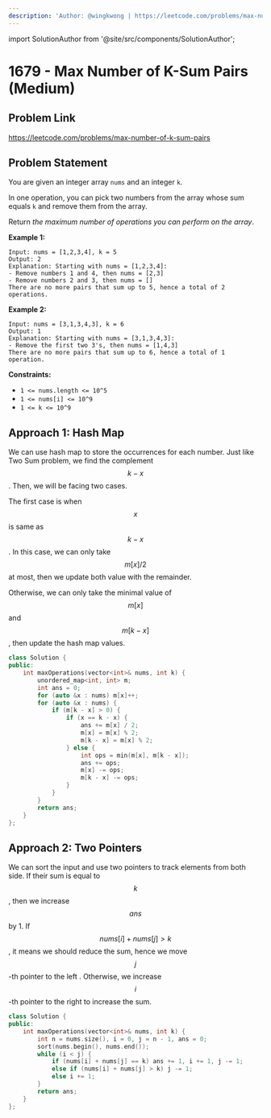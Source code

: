 ```yaml
---
description: 'Author: @wingkwong | https://leetcode.com/problems/max-number-of-k-sum-pairs/'
---
```


import SolutionAuthor from '@site/src/components/SolutionAuthor';

# 1679 - Max Number of K-Sum Pairs (Medium)

## Problem Link

https://leetcode.com/problems/max-number-of-k-sum-pairs

## Problem Statement

You are given an integer array `nums` and an integer `k`.

In one operation, you can pick two numbers from the array whose sum equals `k` and remove them from the array.

Return _the maximum number of operations you can perform on the array_.

**Example 1:**

```
Input: nums = [1,2,3,4], k = 5
Output: 2
Explanation: Starting with nums = [1,2,3,4]:
- Remove numbers 1 and 4, then nums = [2,3]
- Remove numbers 2 and 3, then nums = []
There are no more pairs that sum up to 5, hence a total of 2 operations.
```

**Example 2:**

```
Input: nums = [3,1,3,4,3], k = 6
Output: 1
Explanation: Starting with nums = [3,1,3,4,3]:
- Remove the first two 3's, then nums = [1,4,3]
There are no more pairs that sum up to 6, hence a total of 1 operation.
```

**Constraints:**

* `1 <= nums.length <= 10^5`
* `1 <= nums[i] <= 10^9`
* `1 <= k <= 10^9`

## Approach 1: Hash Map

We can use hash map to store the occurrences for each number. Just like Two Sum problem, we find the complement $$k - x$$. Then, we will be facing two cases.

The first case is when $$x$$ is same as $$k - x$$. In this case, we can only take $$m[x] / 2$$ at most, then we update both value with the remainder.

Otherwise, we can only take the minimal value of $$m[x]$$and $$m[k - x]$$, then update the hash map values.

<SolutionAuthor name="@wingkwong"/>

```cpp
class Solution {
public:
    int maxOperations(vector<int>& nums, int k) {
        unordered_map<int, int> m;
        int ans = 0;
        for (auto &x : nums) m[x]++;
        for (auto &x : nums) {
            if (m[k - x] > 0) {
                if (x == k - x) {
                    ans += m[x] / 2;
                    m[x] = m[x] % 2;
                    m[k - x] = m[x] % 2;
                } else {
                    int ops = min(m[x], m[k - x]);
                    ans += ops;
                    m[x] -= ops;
                    m[k - x] -= ops;   
                }
            }
        }
        return ans;
    }
};
```

## Approach 2: Two Pointers

We can sort the input and use two pointers to track elements from both side. If their sum is equal to $$k$$, then we increase $$ans$$ by 1. If $$nums[i] + nums[j] > k$$, it means we should reduce the sum, hence we move $$j$$-th pointer to the left . Otherwise, we increase $$i$$-th pointer to the right to increase the sum.

```cpp
class Solution {
public:
    int maxOperations(vector<int>& nums, int k) {
        int n = nums.size(), i = 0, j = n - 1, ans = 0;
        sort(nums.begin(), nums.end());
        while (i < j) {
            if (nums[i] + nums[j] == k) ans += 1, i += 1, j -= 1;
            else if (nums[i] + nums[j] > k) j -= 1;
            else i += 1;
        }
        return ans;
    }
};
```
